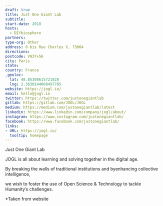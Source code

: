 ```yaml
---
draft: true
title: Just One Giant Lab
subtitle:
start-date: 2018
hosts:
  - DIYbiosphere
partners:
type-org: Other
address: 8 bis Rue Charles V, 75004
directions:
postcode: V937+56
city: Paris
state:
country: France
_geoloc:
  lat: 48.85308615721828
  lng: 2.3630144068497785
website: https://jogl.io/
email: hello@jogl.io
twitter: https://twitter.com/justonegiantlab
gitlab: https://gitlab.com/JOGL/JOGL
medium: https://medium.com/justonegiantlab/latest
linkedin: https://www.linkedin.com/company/jogl/about/
instagram: https://www.instagram.com/justonegiantlab/
facebook: https://www.facebook.com/justonegiantlab/
links:
- URL: https://jogl.io/
  tooltip: homepage
---
```


Just One Giant Lab

JOGL is all about learning and solving together in the digital age.

By breaking the walls of traditional institutions
and byenhancing collective intelligence,

we wish to foster the use of Open Science & Technology
to tackle Humanity’s challenges.

*Taken from website
